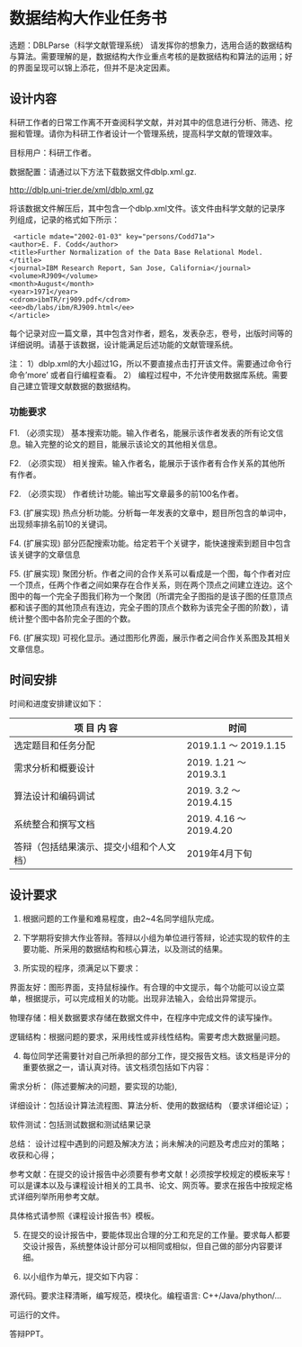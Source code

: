 # 数据结构大作业任务书
选题：DBLParse（科学文献管理系统）
请发挥你的想象力，选用合适的数据结构与算法。需要理解的是，数据结构大作业重点考核的是数据结构和算法的运用；好的界面呈现可以锦上添花，但并不是决定因素。

## 设计内容
科研工作者的日常工作离不开查阅科学文献，并对其中的信息进行分析、筛选、挖掘和管理。请你为科研工作者设计一个管理系统，提高科学文献的管理效率。

目标用户：科研工作者。

数据配置：请通过以下方法下载数据文件dblp.xml.gz.

http://dblp.uni-trier.de/xml/dblp.xml.gz

将该数据文件解压后，其中包含一个dblp.xml文件。该文件由科学文献的记录序列组成，记录的格式如下所示：

```
 <article mdate="2002-01-03" key="persons/Codd71a">
<author>E. F. Codd</author>
<title>Further Normalization of the Data Base Relational Model.</title>
<journal>IBM Research Report, San Jose, California</journal>
<volume>RJ909</volume>
<month>August</month>
<year>1971</year>
<cdrom>ibmTR/rj909.pdf</cdrom>
<ee>db/labs/ibm/RJ909.html</ee>
</article>
```

每个记录对应一篇文章，其中包含对作者，题名，发表杂志，卷号，出版时间等的详细说明。请基于该数据，设计能满足后述功能的文献管理系统。

注：
1）dblp.xml的大小超过1G，所以不要直接点击打开该文件。需要通过命令行命令’more’ 或者自行编程查看。
2） 编程过程中，不允许使用数据库系统。需要自己建立管理文献数据的数据结构。

### 功能要求
F1. （必须实现） 基本搜索功能。输入作者名，能展示该作者发表的所有论文信息。输入完整的论文的题目，能展示该论文的其他相关信息。

F2. （必须实现） 相关搜索。输入作者名，能展示于该作者有合作关系的其他所有作者。

F2. （必须实现） 作者统计功能。输出写文章最多的前100名作者。

F3.  (扩展实现)   热点分析功能。分析每一年发表的文章中，题目所包含的单词中，出现频率排名前10的关键词。

F4.  (扩展实现)  部分匹配搜索功能。给定若干个关键字，能快速搜索到题目中包含该关键字的文章信息

F5.  (扩展实现) 聚团分析。作者之间的合作关系可以看成是一个图，每个作者对应一个顶点，任两个作者之间如果存在合作关系，则在两个顶点之间建立连边。这个图中的每一个完全子图我们称为一个聚团（所谓完全子图指的是该子图的任意顶点都和该子图的其他顶点有连边，完全子图的顶点个数称为该完全子图的阶数），请统计整个图中各阶完全子图的个数。

F6.  (扩展实现) 可视化显示。通过图形化界面，展示作者之间合作关系图及其相关文章信息。


## 时间安排
时间和进度安排建议如下：

|            项  目  内  容             |          时间           |
| ------------------------------------ | ----------------------- |
| 选定题目和任务分配                     | 2019.1.1 ～ 2019.1.15   |
| 需求分析和概要设计                     | 2019. 1.21 ～ 2019.3.1  |
| 算法设计和编码调试                     | 2019. 3.2 ～ 2019.4.15  |
| 系统整合和撰写文档                     | 2019. 4.16 ～ 2019.4.20 |
| 答辩（包括结果演示、提交小组和个人文档）| 2019年4月下旬            |

## 设计要求

1. 根据问题的工作量和难易程度，由2~4名同学组队完成。

2. 下学期将安排大作业答辩。答辩以小组为单位进行答辩，论述实现的软件的主要功能、所采用的数据结构和核心算法，以及测试的结果。

3. 所实现的程序，须满足以下要求：

界面友好：图形界面，支持鼠标操作。有合理的中文提示，每个功能可以设立菜单，根据提示，可以完成相关的功能。出现非法输入，会给出异常提示。

物理存储：相关数据要求存储在数据文件中，在程序中完成文件的读写操作。

逻辑结构：根据问题的要求，采用线性或非线性结构。需要考虑大数据量问题。

4. 每位同学还需要针对自己所承担的部分工作，提交报告文档。该文档是评分的重要依据之一，请认真对待。该文档须包括如下内容：

需求分析： (陈述要解决的问题，要实现的功能),

详细设计：包括设计算法流程图、算法分析、使用的数据结构 （要求详细论证）；

软件测试：包括测试数据和测试结果记录

总结： 设计过程中遇到的问题及解决方法；尚未解决的问题及考虑应对的策略；收获和心得；

参考文献：在提交的设计报告中必须要有参考文献！必须按学校规定的模板来写！可以是课本以及与课程设计相关的工具书、论文、网页等。要求在报告中按规定格式详细列举所用参考文献。

具体格式请参照《课程设计报告书》模板。

5. 在提交的设计报告中，要能体现出合理的分工和充足的工作量。要求每人都要交设计报告，系统整体设计部分可以相同或相似，但自己做的部分内容要详细。

6. 以小组作为单元，提交如下内容：   

源代码。要求注释清晰，编写规范，模块化。编程语言: C++/Java/phython/…

可运行的文件。

答辩PPT。
